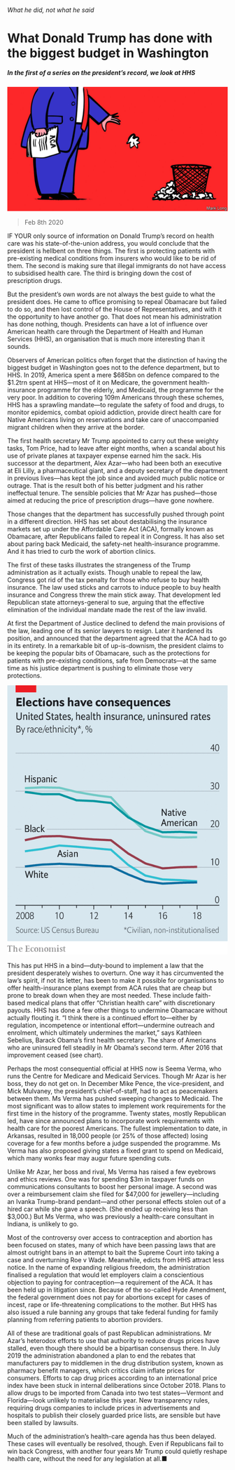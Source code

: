 ###### What he did, not what he said

# What Donald Trump has done with the biggest budget in Washington 

##### In the first of a series on the president’s record, we look at HHS 

![image](images/20200208_USD001_0.jpg) 

> Feb 8th 2020 

IF YOUR only source of information on Donald Trump’s record on health care was his state-of-the-union address, you would conclude that the president is hellbent on three things. The first is protecting patients with pre-existing medical conditions from insurers who would like to be rid of them. The second is making sure that illegal immigrants do not have access to subsidised health care. The third is bringing down the cost of prescription drugs.

But the president’s own words are not always the best guide to what the president does. He came to office promising to repeal Obamacare but failed to do so, and then lost control of the House of Representatives, and with it the opportunity to have another go. That does not mean his administration has done nothing, though. Presidents can have a lot of influence over American health care through the Department of Health and Human Services (HHS), an organisation that is much more interesting than it sounds.


Observers of American politics often forget that the distinction of having the biggest budget in Washington goes not to the defence department, but to HHS. In 2019, America spent a mere $685bn on defence compared to the $1.2trn spent at HHS—most of it on Medicare, the government health-insurance programme for the elderly, and Medicaid, the programme for the very poor. In addition to covering 109m Americans through these schemes, HHS has a sprawling mandate—to regulate the safety of food and drugs, to monitor epidemics, combat opioid addiction, provide direct health care for Native Americans living on reservations and take care of unaccompanied migrant children when they arrive at the border.

The first health secretary Mr Trump appointed to carry out these weighty tasks, Tom Price, had to leave after eight months, when a scandal about his use of private planes at taxpayer expense earned him the sack. His successor at the department, Alex Azar—who had been both an executive at Eli Lilly, a pharmaceutical giant, and a deputy secretary of the department in previous lives—has kept the job since and avoided much public notice or outrage. That is the result both of his better judgment and his rather ineffectual tenure. The sensible policies that Mr Azar has pushed—those aimed at reducing the price of prescription drugs—have gone nowhere.

Those changes that the department has successfully pushed through point in a different direction. HHS has set about destabilising the insurance markets set up under the Affordable Care Act (ACA), formally known as Obamacare, after Republicans failed to repeal it in Congress. It has also set about paring back Medicaid, the safety-net health-insurance programme. And it has tried to curb the work of abortion clinics.

The first of these tasks illustrates the strangeness of the Trump administration as it actually exists. Though unable to repeal the law, Congress got rid of the tax penalty for those who refuse to buy health insurance. The law used sticks and carrots to induce people to buy health insurance and Congress threw the main stick away. That development led Republican state attorneys-general to sue, arguing that the effective elimination of the individual mandate made the rest of the law invalid.

At first the Department of Justice declined to defend the main provisions of the law, leading one of its senior lawyers to resign. Later it hardened its position, and announced that the department agreed that the ACA had to go in its entirety. In a remarkable bit of up-is-downism, the president claims to be keeping the popular bits of Obamacare, such as the protections for patients with pre-existing conditions, safe from Democrats—at the same time as his justice department is pushing to eliminate those very protections.

![image](images/20200208_USC119.png) 


This has put HHS in a bind—duty-bound to implement a law that the president desperately wishes to overturn. One way it has circumvented the law’s spirit, if not its letter, has been to make it possible for organisations to offer health-insurance plans exempt from ACA rules that are cheap but prone to break down when they are most needed. These include faith-based medical plans that offer “Christian health care” with discretionary payouts. HHS has done a few other things to undermine Obamacare without actually flouting it. “I think there is a continued effort to—either by regulation, incompetence or intentional effort—undermine outreach and enrolment, which ultimately undermines the market,” says Kathleen Sebelius, Barack Obama’s first health secretary. The share of Americans who are uninsured fell steadily in Mr Obama’s second term. After 2016 that improvement ceased (see chart).

Perhaps the most consequential official at HHS now is Seema Verma, who runs the Centre for Medicare and Medicaid Services. Though Mr Azar is her boss, they do not get on. In December Mike Pence, the vice-president, and Mick Mulvaney, the president’s chief-of-staff, had to act as peacemakers between them. Ms Verma has pushed sweeping changes to Medicaid. The most significant was to allow states to implement work requirements for the first time in the history of the programme. Twenty states, mostly Republican led, have since announced plans to incorporate work requirements with health care for the poorest Americans. The fullest implementation to date, in Arkansas, resulted in 18,000 people (or 25% of those affected) losing coverage for a few months before a judge suspended the programme. Ms Verma has also proposed giving states a fixed grant to spend on Medicaid, which many wonks fear may augur future spending cuts.

Unlike Mr Azar, her boss and rival, Ms Verma has raised a few eyebrows and ethics reviews. One was for spending $3m in taxpayer funds on communications consultants to boost her personal image. A second was over a reimbursement claim she filed for $47,000 for jewellery—including an Ivanka Trump-brand pendant—and other personal effects stolen out of a hired car while she gave a speech. (She ended up receiving less than $3,000.) But Ms Verma, who was previously a health-care consultant in Indiana, is unlikely to go.

Most of the controversy over access to contraception and abortion has been focused on states, many of which have been passing laws that are almost outright bans in an attempt to bait the Supreme Court into taking a case and overturning Roe v Wade. Meanwhile, edicts from HHS attract less notice. In the name of expanding religious freedom, the administration finalised a regulation that would let employers claim a conscientious objection to paying for contraception—a requirement of the ACA. It has been held up in litigation since. Because of the so-called Hyde Amendment, the federal government does not pay for abortions except for cases of incest, rape or life-threatening complications to the mother. But HHS has also issued a rule banning any groups that take federal funding for family planning from referring patients to abortion providers.

All of these are traditional goals of past Republican administrations. Mr Azar’s heterodox efforts to use that authority to reduce drugs prices have stalled, even though there should be a bipartisan consensus there. In July 2019 the administration abandoned a plan to end the rebates that manufacturers pay to middlemen in the drug distribution system, known as pharmacy benefit managers, which critics claim inflate prices for consumers. Efforts to cap drug prices according to an international price index have been stuck in internal deliberations since October 2018. Plans to allow drugs to be imported from Canada into two test states—Vermont and Florida—look unlikely to materialise this year. New transparency rules, requiring drugs companies to include prices in advertisements and hospitals to publish their closely guarded price lists, are sensible but have been stalled by lawsuits.

Much of the administration’s health-care agenda has thus been delayed. These cases will eventually be resolved, though. Even if Republicans fail to win back Congress, with another four years Mr Trump could quietly reshape health care, without the need for any legislation at all.■

